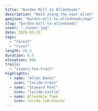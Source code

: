 ```yaml
---
title: "Bardon Mill to Allenheads"
description: "Walk along the east allen"
geojson: "bardon-mill-to-allenheads/map"
slug: "bardon-mill-to-allenheads"
cover: "./cover.jpg"
date: 2025-03-15
tags:
  - "forest"
  - "river"
length: 29.3
duration: 6.5
elevation: 886
trails:
  - "isaacs-tea-trail"
highlights:
  - name: "Allen Banks"
    icon: "lucide:trees"
  - name: "Staward Peel"
    icon: "lucide:castle"
  - name: Allendale Town
    icon: lucide-lab:houses
---
```

